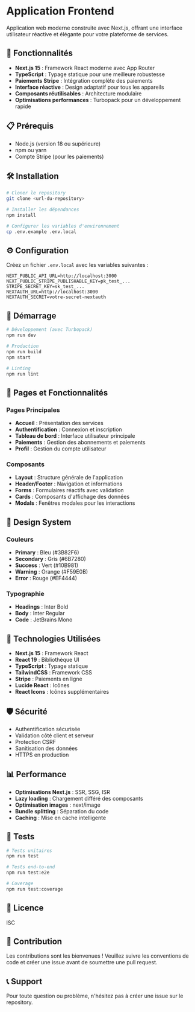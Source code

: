 # Application Frontend

Application web moderne construite avec Next.js, offrant une interface utilisateur réactive et élégante pour votre plateforme de services.

## 🚀 Fonctionnalités

- **Next.js 15** : Framework React moderne avec App Router
- **TypeScript** : Typage statique pour une meilleure robustesse
- **Paiements Stripe** : Intégration complète des paiements
- **Interface réactive** : Design adaptatif pour tous les appareils
- **Composants réutilisables** : Architecture modulaire
- **Optimisations performances** : Turbopack pour un développement rapide

## 📋 Prérequis

- Node.js (version 18 ou supérieure)
- npm ou yarn
- Compte Stripe (pour les paiements)

## 🛠️ Installation

```bash
# Cloner le repository
git clone <url-du-repository>

# Installer les dépendances
npm install

# Configurer les variables d'environnement
cp .env.example .env.local
```

## ⚙️ Configuration

Créez un fichier `.env.local` avec les variables suivantes :

```env
NEXT_PUBLIC_API_URL=http://localhost:3000
NEXT_PUBLIC_STRIPE_PUBLISHABLE_KEY=pk_test_...
STRIPE_SECRET_KEY=sk_test_...
NEXTAUTH_URL=http://localhost:3000
NEXTAUTH_SECRET=votre-secret-nextauth
```

## 🚀 Démarrage

```bash
# Développement (avec Turbopack)
npm run dev

# Production
npm run build
npm start

# Linting
npm run lint
```

## 📱 Pages et Fonctionnalités

### Pages Principales

- **Accueil** : Présentation des services
- **Authentification** : Connexion et inscription
- **Tableau de bord** : Interface utilisateur principale
- **Paiements** : Gestion des abonnements et paiements
- **Profil** : Gestion du compte utilisateur

### Composants

- **Layout** : Structure générale de l'application
- **Header/Footer** : Navigation et informations
- **Forms** : Formulaires réactifs avec validation
- **Cards** : Composants d'affichage des données
- **Modals** : Fenêtres modales pour les interactions

## 🎨 Design System

### Couleurs

- **Primary** : Bleu (#3B82F6)
- **Secondary** : Gris (#6B7280)
- **Success** : Vert (#10B981)
- **Warning** : Orange (#F59E0B)
- **Error** : Rouge (#EF4444)

### Typographie

- **Headings** : Inter Bold
- **Body** : Inter Regular
- **Code** : JetBrains Mono

## 🔧 Technologies Utilisées

- **Next.js 15** : Framework React
- **React 19** : Bibliothèque UI
- **TypeScript** : Typage statique
- **TailwindCSS** : Framework CSS
- **Stripe** : Paiements en ligne
- **Lucide React** : Icônes
- **React Icons** : Icônes supplémentaires

## 🛡️ Sécurité

- Authentification sécurisée
- Validation côté client et serveur
- Protection CSRF
- Sanitisation des données
- HTTPS en production

## 📊 Performance

- **Optimisations Next.js** : SSR, SSG, ISR
- **Lazy loading** : Chargement différé des composants
- **Optimisation images** : next/image
- **Bundle splitting** : Séparation du code
- **Caching** : Mise en cache intelligente

## 🧪 Tests

```bash
# Tests unitaires
npm run test

# Tests end-to-end
npm run test:e2e

# Coverage
npm run test:coverage
```

## 📝 Licence

ISC

## 🤝 Contribution

Les contributions sont les bienvenues ! Veuillez suivre les conventions de code et créer une issue avant de soumettre une pull request.

## 📞 Support

Pour toute question ou problème, n'hésitez pas à créer une issue sur le repository.
